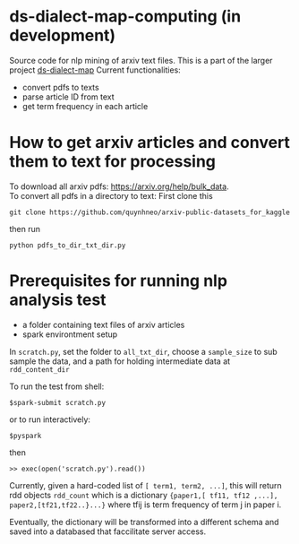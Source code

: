 # ds-dialect-map-computing (in development)

Source code for nlp mining of arxiv text files. This is a part of the larger project [ds-dialect-map](https://github.com/ds3-nyu-archive/ds-dialect-map)
Current functionalities:
- convert pdfs to texts
- parse article ID from text
- get term frequency in each article

# How to get arxiv articles and convert them to text for processing
To download all arxiv pdfs: https://arxiv.org/help/bulk_data.  
To convert all pdfs in a directory to text:
First clone this

```
git clone https://github.com/quynhneo/arxiv-public-datasets_for_kaggle
```
then run

```
python pdfs_to_dir_txt_dir.py
```

# Prerequisites for running nlp analysis test
- a folder containing text files of arxiv articles
- spark environtment setup

In `scratch.py`, set the folder to `all_txt_dir`, choose a `sample_size` to sub sample the data, and a path for holding intermediate data at `rdd_content_dir`

To run the test from shell:
```
$spark-submit scratch.py
```

or to run interactively:
```
$pyspark
```

then

```
>> exec(open('scratch.py').read())
```

Currently, given a hard-coded list of `[ term1, term2, ...]`, this will return rdd objects `rdd_count` which is a dictionary `{paper1,[ tf11, tf12 ,...], paper2,[tf21,tf22..}...}` where tfij is term frequency of term j in paper i.

Eventually, the dictionary will be transformed into a different schema and saved into a databased that faccilitate server access. 
